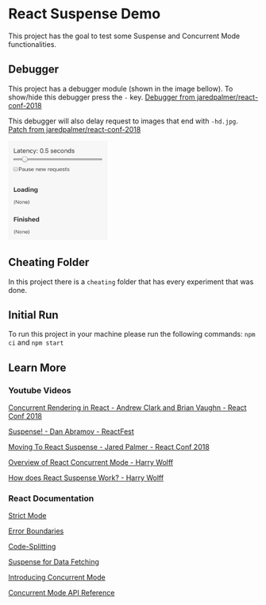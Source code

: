 # React Suspense Demo
This project has the goal to test some Suspense and Concurrent Mode functionalities.

## Debugger

This project has a debugger module (shown in the image bellow). To show/hide this debugger press the `-` key.
[Debugger from jaredpalmer/react-conf-2018](https://github.com/jaredpalmer/react-conf-2018/blob/master/before-suspense/src/Root.js)

This debugger will also delay request to images that end with `-hd.jpg`.
[Patch from jaredpalmer/react-conf-2018](https://github.com/jaredpalmer/react-conf-2018/blob/master/before-suspense/patches/webpackDevServer.config.js)

<img alt="Debugger" src="./assets/debugger.png" width="200" height="200">

## Cheating Folder

In this project there is a `cheating` folder that has every experiment that was done.

## Initial Run

To run this project in your machine please run the following commands:
`npm ci` and `npm start`

## Learn More

### Youtube Videos

[Concurrent Rendering in React - Andrew Clark and Brian Vaughn - React Conf 2018](https://youtu.be/ByBPyMBTzM0)

[Suspense! - Dan Abramov - ReactFest](https://youtu.be/6g3g0Q_XVb4)

[Moving To React Suspense - Jared Palmer - React Conf 2018](https://youtu.be/SCQgE4mTnjU)

[Overview of React Concurrent Mode - Harry Wolff](https://youtu.be/8_ZjNnUqarg)

[How does React Suspense Work? - Harry Wolff](https://youtu.be/onrMjAGY4qA)

### React Documentation

[Strict Mode](https://reactjs.org/docs/strict-mode.html)

[Error Boundaries](https://reactjs.org/docs/error-boundaries.html)

[Code-Splitting](https://reactjs.org/docs/code-splitting.html)

[Suspense for Data Fetching](https://reactjs.org/docs/concurrent-mode-suspense.html)

[Introducing Concurrent Mode](https://reactjs.org/docs/concurrent-mode-intro.html)

[Concurrent Mode API Reference](https://reactjs.org/docs/concurrent-mode-reference.html)

